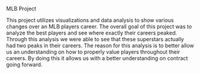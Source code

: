 MLB Project

This project utilizes visualizations and data analysis to show various changes over an MLB players career.
The overall goal of this project was to analyze the best players and see where exactly their careers peaked. 
Through this analysis we were able to see that these superstars actually had two peaks in their careers.
The reason for this analysis is to better allow us an understanding on how to properly value players throughout their careers.
By doing this it allows us with a better understanding on contract going forward. 
